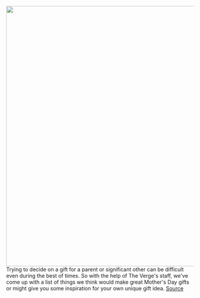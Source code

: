 <img src='https://cdn.vox-cdn.com/thumbor/t8GmctMr5rTcKYvQ_ldFuhuqbl4=/0x0:3000x2000/1200x675/filters:focal(1260x760:1740x1240)/cdn.vox-cdn.com/uploads/chorus_image/image/66738531/MD_Lede.0.5.jpg' width='700px' /><br/>
Trying to decide on a gift for a parent or significant other can be difficult even during the best of times. So with the help of The Verge's staff, we've come up with a list of things we think would make great Mother's Day gifts or might give you some inspiration for your own unique gift idea.
<a href='https://www.theverge.com/21228606/mothers-day-best-gift-ideas-moms-tech-gadgets-home'> Source <a/>